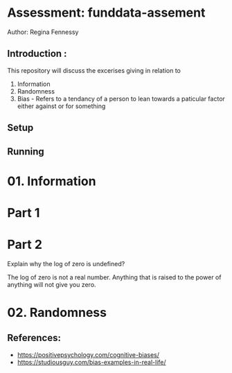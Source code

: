 # Assessment: funddata-assement


Author: Regina Fennessy


## Introduction :

This repository will discuss the excerises giving in relation to 
1. Information
2. Randomness
3. Bias - Refers to a tendancy of a person to lean towards a paticular factor either against or for something


## Setup




## Running


# 01. Information
 # Part 1


# Part 2
 Explain why the log of zero is undefined?
 
 The log of zero is not a real number. Anything that is raised to the power of anything will not give you zero.

# 02. Randomness





## References:

- https://positivepsychology.com/cognitive-biases/
- https://studiousguy.com/bias-examples-in-real-life/